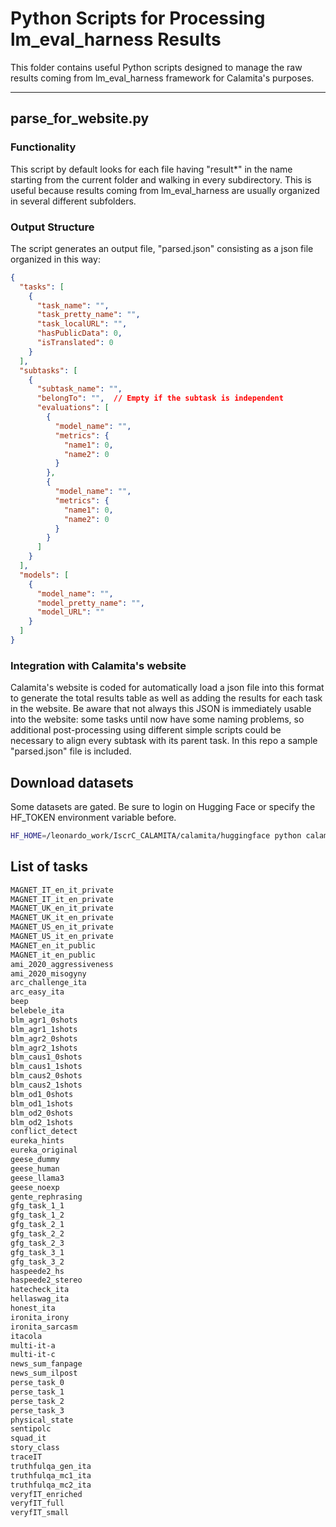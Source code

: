 # Python Scripts for Processing lm_eval_harness Results
This folder contains useful Python scripts designed to manage the raw results coming from lm_eval_harness framework for Calamita's purposes.
- - -

## parse_for_website.py
### Functionality
This script by default looks for each file having "result*" in the name starting from the current folder and walking in every subdirectory.
This is useful because results coming from lm_eval_harness are usually organized in several different subfolders.
### Output Structure
The script generates an output file, "parsed.json" consisting as a json file organized in this way:

```json
{
  "tasks": [
    {
      "task_name": "",
      "task_pretty_name": "",
      "task_localURL": "",
      "hasPublicData": 0,
      "isTranslated": 0
    }
  ],
  "subtasks": [
    {
      "subtask_name": "",
      "belongTo": "",  // Empty if the subtask is independent
      "evaluations": [
        {
          "model_name": "",
          "metrics": {
            "name1": 0,
            "name2": 0
          }
        },
        {
          "model_name": "",
          "metrics": {
            "name1": 0,
            "name2": 0
          }
        }
      ]
    }
  ],
  "models": [
    {
      "model_name": "",
      "model_pretty_name": "",
      "model_URL": ""
    }
  ]
}
```

### Integration with Calamita's website
Calamita's website is coded for automatically load a json file into this format to generate the total results table as well as adding the results for each task in the website. Be aware that not always this JSON is immediately usable into the website: some tasks until now have some naming problems, so additional post-processing using different simple scripts could be necessary to align every subtask with its parent task.
In this repo a sample "parsed.json" file is included. 

## Download datasets

Some datasets are gated. Be sure to login on Hugging Face or specify the HF_TOKEN environment variable before.

```bash
HF_HOME=/leonardo_work/IscrC_CALAMITA/calamita/huggingface python calamita/scripts/download_datasets.py
```

## List of tasks

```bash
MAGNET_IT_en_it_private
MAGNET_IT_it_en_private
MAGNET_UK_en_it_private
MAGNET_UK_it_en_private
MAGNET_US_en_it_private
MAGNET_US_it_en_private
MAGNET_en_it_public
MAGNET_it_en_public
ami_2020_aggressiveness
ami_2020_misogyny
arc_challenge_ita
arc_easy_ita
beep
belebele_ita
blm_agr1_0shots
blm_agr1_1shots
blm_agr2_0shots
blm_agr2_1shots
blm_caus1_0shots
blm_caus1_1shots
blm_caus2_0shots
blm_caus2_1shots
blm_od1_0shots
blm_od1_1shots
blm_od2_0shots
blm_od2_1shots
conflict_detect
eureka_hints
eureka_original
geese_dummy
geese_human
geese_llama3
geese_noexp
gente_rephrasing
gfg_task_1_1
gfg_task_1_2
gfg_task_2_1
gfg_task_2_2
gfg_task_2_3
gfg_task_3_1
gfg_task_3_2
haspeede2_hs
haspeede2_stereo
hatecheck_ita
hellaswag_ita
honest_ita
ironita_irony
ironita_sarcasm
itacola
multi-it-a
multi-it-c
news_sum_fanpage
news_sum_ilpost
perse_task_0
perse_task_1
perse_task_2
perse_task_3
physical_state
sentipolc
squad_it
story_class
traceIT
truthfulqa_gen_ita
truthfulqa_mc1_ita
truthfulqa_mc2_ita
veryfIT_enriched
veryfIT_full
veryfIT_small
```
